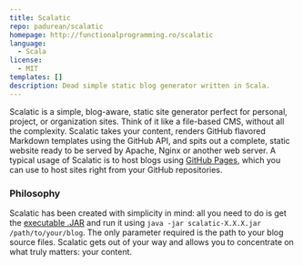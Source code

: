 ```yaml
---
title: Scalatic
repo: padurean/scalatic
homepage: http://functionalprogramming.ro/scalatic
language:
  - Scala
license:
  - MIT
templates: []
description: Dead simple static blog generator written in Scala.
---
```


Scalatic is a simple, blog-aware, static site generator perfect for personal, project, or organization sites. Think of it like a file-based CMS, without all the complexity. Scalatic takes your content, renders GitHub flavored Markdown templates using the GitHub API, and spits out a complete, static website ready to be served by Apache, Nginx or another web server. A typical usage of Scalatic is to host blogs using [GitHub Pages](http://pages.github.com), which you can use to host sites right from your GitHub repositories.

### Philosophy

Scalatic has been created with simplicity in mind: all you need to do is get the [executable .JAR](https://github.com/padurean/scalatic/releases) and run it using `java -jar scalatic-X.X.X.jar /path/to/your/blog`. The only parameter required is the path to your blog source files. Scalatic gets out of your way and allows you to concentrate on what truly matters: your content.
